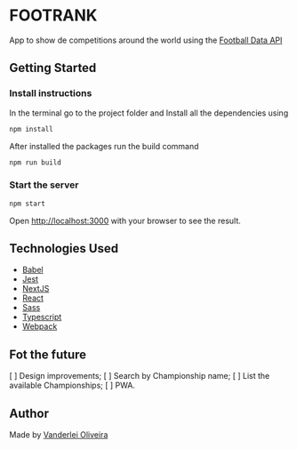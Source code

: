 # FOOTRANK

App to show de competitions around the world using the [Football Data API](https://www.football-data.org/)

## Getting Started

### Install instructions

In the terminal go to the project folder and Install all the dependencies using

```bash
npm install
```

After installed the packages run the build command

```bash
npm run build
```

### Start the server

```bash
npm start
```

Open [http://localhost:3000](http://localhost:3000) with your browser to see the result.

## Technologies Used

* [Babel](https://babeljs.io/)
* [Jest](https://jestjs.io/)
* [NextJS](https://nextjs.org/)
* [React](https://reactjs.org/)
* [Sass](https://sass-lang.com/)
* [Typescript](https://www.typescriptlang.org/)
* [Webpack](https://webpack.js.org/)

## Fot the future

[ ] Design improvements;
[ ] Search by Championship name;
[ ] List the available Championships;
[ ] PWA.

## Author

Made by [Vanderlei Oliveira](https://oliverdx.com.br)